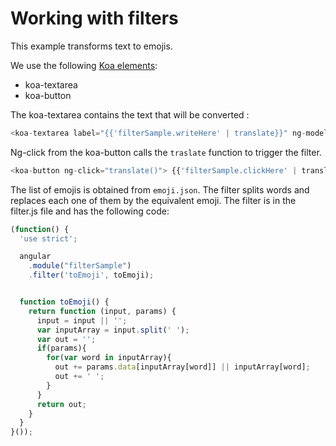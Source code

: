 # Working with filters

This example transforms text to emojis.

We use the following [Koa elements](https://github.com/KingofApp/docs/tree/master/themes#list-of-elements):
* koa-textarea
* koa-button

The koa-textarea contains the text that will be converted :

```javascript
<koa-textarea label="{{'filterSample.writeHere' | translate}}" ng-model="text.input"></koa-textarea>
```

Ng-click from the koa-button calls the ```traslate``` function to trigger the filter.
```javascript
<koa-button ng-click="translate()"> {{'filterSample.clickHere' | translate}} </koa-button>
```

The list of emojis is obtained from ```emoji.json```. The filter splits words and replaces each one of them by the equivalent emoji. The filter is in the filter.js file and has the following code:

``` javascript
(function() {
  'use strict';

  angular
    .module("filterSample")
    .filter('toEmoji', toEmoji);


  function toEmoji() {
    return function (input, params) {
      input = input || '';
      var inputArray = input.split(' ');
      var out = '';
      if(params){
        for(var word in inputArray){
          out += params.data[inputArray[word]] || inputArray[word];
          out += ' ';
        }
      }
      return out;
    }
  }
}());
```
